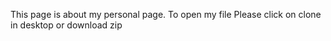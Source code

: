 This page is about my personal page.
To open my file
Please click on  clone in desktop
or download zip
